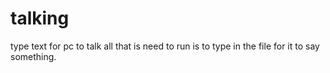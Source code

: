 # talking
type text for pc to talk
all that is need to run is to type in the file for it to say something.
